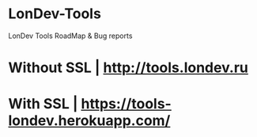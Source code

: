# LonDev-Tools
LonDev Tools RoadMap &amp; Bug reports

# Without SSL | http://tools.londev.ru

# With SSL    | https://tools-londev.herokuapp.com/
